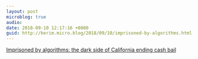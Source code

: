 ```yaml
---
layout: post
microblog: true
audio: 
date: 2018-09-10 12:17:16 +0800
guid: http://kerim.micro.blog/2018/09/10/imprisoned-by-algorithms.html
---
```

[Imprisoned by algorithms: the dark side of California ending cash bail](https://amp.theguardian.com/us-news/2018/sep/07/imprisoned-by-algorithms-the-dark-side-of-california-ending-cash-bail)
